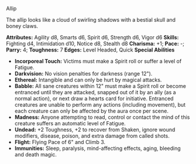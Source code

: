 Allip

The allip looks like a cloud of swirling shadows with a bestial skull
and boney claws.

**Attributes:** Agility d8, Smarts d6, Spirit d6, Strength d6, Vigor d6
**Skills:** Fighting d4, Intimidation d10, Notice d8, Stealth d8
**Charisma:** +1; **Pace:** -; **Parry:** 4; **Toughness:** 7
**Edges:** Level Headed, Quick
**Special Abilities**
- **Incorporeal Touch:** Victims must make a Spirit roll or suffer a
level of Fatigue.
- **Darkvision:** No vision penalties for darkness (range 12").
- **Ethereal:** Intangible and can only be hurt by magical attacks.
- **Babble:** All sane creatures within 12" must make a Spirit roll or
become entranced until they are attacked, snapped out of it by an ally
(as a normal action), or next draw a hearts card for initiative.
Entranced creatures are unable to perform any actions (including
movement), but each creature can only be affected by the aura once per
scene.
- **Madness:** Anyone attempting to read, control or contact the mind of
this creature suffers an automatic level of Fatigue.
- **Undead:** +2 Toughness, +2 to recover from Shaken, ignore wound
modifiers, disease, poison, and extra damage from called shots.
- **Flight:** Flying Pace of 6" and Climb 3.
- **Immunities:** Sleep, paralysis, mind-affecting effects, aging,
bleeding and death magic.

